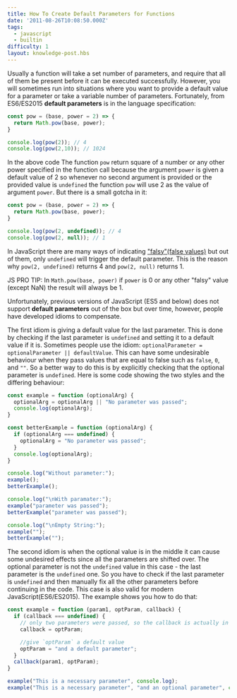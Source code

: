 ```yaml
---
title: How To Create Default Parameters for Functions
date: '2011-08-26T10:08:50.000Z'
tags:
  - javascript
  - builtin
difficulty: 1
layout: knowledge-post.hbs
---
```


Usually a function will take a set number of parameters, and require that all of them be present before it can be executed successfully. However, you will sometimes run into situations where you want to provide a default value for a parameter or take a variable number of parameters. Fortunately, from ES6/ES2015 **default parameters** is in the language specification:

```js
const pow = (base, power = 2) => {
  return Math.pow(base, power);
}

console.log(pow(2)); // 4
console.log(pow(2,10)); // 1024
```
In the above code The function `pow` return square of a number or any other power specified in the function call because the argument `power` is given a default value of 2 so whenever no second argument is provided or the provided value is `undefined` the function `pow` will use 2 as the value of argument `power`. But there is a small gotcha in it:

```js
const pow = (base, power = 2) => {
  return Math.pow(base, power);
}

console.log(pow(2, undefined)); // 4
console.log(pow(2, null)); // 1
```
In JavaScript there are many ways of indicating ["falsy"(false values)](/en/knowledge/javascript-conventions/what-are-truthy-and-falsy-values/) but out of them, only `undefined` will trigger the default parameter. This is the reason why `pow(2, undefined)` returns 4 and `pow(2, null)` returns 1.

JS PRO TIP: In `Math.pow(base, power)` if `power` is 0 or any other "falsy" value (except NaN) the result will always be 1.

Unfortunately, previous versions of JavaScript (ES5 and below) does not support **default parameters** out of the box but over time, however, people have developed idioms to compensate.

The first idiom is giving a default value for the last parameter. This is done by checking if the last parameter is `undefined` and setting it to a default value if it is. Sometimes people use the idiom: `optionalParameter = optionalParameter || defaultValue`. This can have some undesirable behaviour when they pass values that are equal to false such as `false`, `0`, and `""`. So a better way to do this is by explicitly checking that the optional parameter is `undefined`. Here is some code showing the two styles and the differing behaviour:

```js
const example = function (optionalArg) {
  optionalArg = optionalArg || "No parameter was passed";
  console.log(optionalArg);
}

const betterExample = function (optionalArg) {
  if (optionalArg === undefined) {
    optionalArg = "No parameter was passed";
  }
  console.log(optionalArg);
}

console.log("Without parameter:");
example();
betterExample();

console.log("\nWith paramater:");
example("parameter was passed");
betterExample("parameter was passed");

console.log("\nEmpty String:");
example("");
betterExample("");
```

The second idiom is when the optional value is in the middle it can cause some undesired effects since all the parameters are shifted over. The optional parameter is not the `undefined` value in this case - the last parameter is the `undefined` one. So you have to check if the last parameter is `undefined` and then manually fix all the other parameters before continuing in the code. This case is also valid for modern JavaScript(ES6/ES2015). The example shows you how to do that:

```js
const example = function (param1, optParam, callback) {
  if (callback === undefined) {
    // only two parameters were passed, so the callback is actually in `optParam`
    callback = optParam;

    //give `optParam` a default value
    optParam = "and a default parameter";
  }
  callback(param1, optParam);
}

example("This is a necessary parameter", console.log);
example("This is a necessary parameter", "and an optional parameter", console.log);
```
